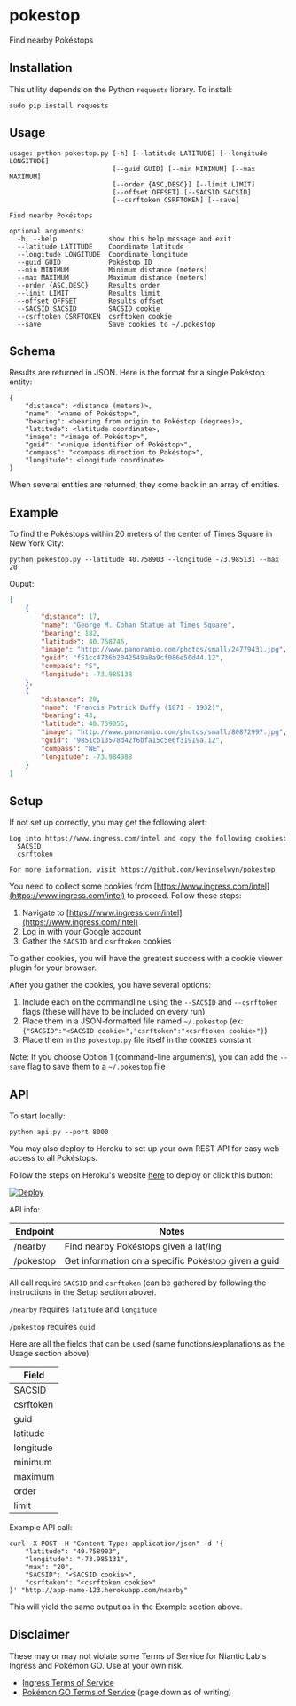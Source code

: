# pokestop

Find nearby Pokéstops

## Installation

This utility depends on the Python `requests` library. To install:

```
sudo pip install requests
```

## Usage

```
usage: python pokestop.py [-h] [--latitude LATITUDE] [--longitude LONGITUDE]
                          [--guid GUID] [--min MINIMUM] [--max MAXIMUM]
                          [--order {ASC,DESC}] [--limit LIMIT]
                          [--offset OFFSET] [--SACSID SACSID]
                          [--csrftoken CSRFTOKEN] [--save]

Find nearby Pokéstops

optional arguments:
  -h, --help             show this help message and exit
  --latitude LATITUDE    Coordinate latitude
  --longitude LONGITUDE  Coordinate longitude
  --guid GUID            Pokéstop ID
  --min MINIMUM          Minimum distance (meters)
  --max MAXIMUM          Maximum distance (meters)
  --order {ASC,DESC}     Results order
  --limit LIMIT          Results limit
  --offset OFFSET        Results offset
  --SACSID SACSID        SACSID cookie
  --csrftoken CSRFTOKEN  csrftoken cookie
  --save                 Save cookies to ~/.pokestop
```

## Schema

Results are returned in JSON. Here is the format for a single Pokéstop entity:

```
{
    "distance": <distance (meters)>,
    "name": "<name of Pokéstop>",
    "bearing": <bearing from origin to Pokéstop (degrees)>,
    "latitude": <latitude coordinate>,
    "image": "<image of Pokéstop>",
    "guid": "<unique identifier of Pokéstop>",
    "compass": "<compass direction to Pokéstop>",
    "longitude": <longitude coordinate>
}
```

When several entities are returned, they come back in an array of entities.

## Example

To find the Pokéstops within 20 meters of the center of Times Square in New York City:

```
python pokestop.py --latitude 40.758903 --longitude -73.985131 --max 20
```

Ouput:

```json
[
    {
        "distance": 17,
        "name": "George M. Cohan Statue at Times Square",
        "bearing": 182,
        "latitude": 40.758746,
        "image": "http://www.panoramio.com/photos/small/24779431.jpg",
        "guid": "f51cc4736b2042549a8a9cf086e50d44.12",
        "compass": "S",
        "longitude": -73.985138
    },
    {
        "distance": 20,
        "name": "Francis Patrick Duffy (1871 - 1932)",
        "bearing": 43,
        "latitude": 40.759055,
        "image": "http://www.panoramio.com/photos/small/80872997.jpg",
        "guid": "9851cb13578d42f6bfa15c5e6f31919a.12",
        "compass": "NE",
        "longitude": -73.984988
    }
]
```

## Setup

If not set up correctly, you may get the following alert:

```
Log into https://www.ingress.com/intel and copy the following cookies:
  SACSID
  csrftoken

For more information, visit https://github.com/kevinselwyn/pokestop
```

You need to collect some cookies from [https://www.ingress.com/intel](https://www.ingress.com/intel) to proceed. Follow these steps:

1. Navigate to [https://www.ingress.com/intel](https://www.ingress.com/intel)
2. Log in with your Google account
3. Gather the `SACSID` and `csrftoken` cookies

To gather cookies, you will have the greatest success with a cookie viewer plugin for your browser.

After you gather the cookies, you have several options:

1. Include each on the commandline using the `--SACSID` and `--csrftoken` flags (these will have to be included on every run)
2. Place them in a JSON-formatted file named `~/.pokestop` (ex: `{"SACSID":"<SACSID cookie>","csrftoken":"<csrftoken cookie>"}`)
3. Place them in the `pokestop.py` file itself in the `COOKIES` constant

Note: If you choose Option 1 (command-line arguments), you can add the `--save` flag to save them to a `~/.pokestop` file

## API

To start locally:

```
python api.py --port 8000
```

You may also deploy to Heroku to set up your own REST API for easy web access to all Pokéstops.

Follow the steps on Heroku's website [here](https://devcenter.heroku.com/articles/git) to deploy or click this button:

[![Deploy](https://www.herokucdn.com/deploy/button.svg)](https://heroku.com/deploy?template=https://github.com/kevinselwyn/pokestop)

API info:

| Endpoint  | Notes                                               |
|-----------|-----------------------------------------------------|
| /nearby   | Find nearby Pokéstops given a lat/lng               |
| /pokestop | Get information on a specific Pokéstop given a guid |

All call require `SACSID` and `csrftoken` (can be gathered by following the instructions in the Setup section above).

`/nearby` requires `latitude` and `longitude`

`/pokestop` requires `guid`

Here are all the fields that can be used (same functions/explanations as the Usage section above):

| Field     |
|-----------|
| SACSID    |
| csrftoken |
| guid      |
| latitude  |
| longitude |
| minimum   |
| maximum   |
| order     |
| limit     |

Example API call:

```
curl -X POST -H "Content-Type: application/json" -d '{
    "latitude": "40.758903",
    "longitude": "-73.985131",
    "max": "20",
    "SACSID": "<SACSID cookie>",
    "csrftoken": "<csrftoken cookie>"
}' "http://app-name-123.herokuapp.com/nearby"
```

This will yield the same output as in the Example section above.

## Disclaimer

These may or may not violate some Terms of Service for Niantic Lab's Ingress and Pokémon GO. Use at your own risk.

* [Ingress Terms of Service](https://www.nianticlabs.com/terms)
* [Pokémon GO Terms of Service](https://www.nianticlabs.com/terms/pokemongo/en) (page down as of writing)
